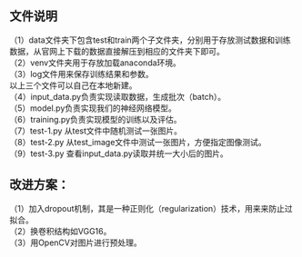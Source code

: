 ## 文件说明
（1）data文件夹下包含test和train两个子文件夹，分别用于存放测试数据和训练数据，从官网上下载的数据直接解压到相应的文件夹下即可。  
（2）venv文件夹用于存放加载anaconda环境。  
（3）log文件用来保存训练结果和参数。  
 以上三个文件可以自己在本地新建。  
（4）input_data.py负责实现读取数据，生成批次（batch）。  
（5）model.py负责实现我们的神经网络模型。   
（6）training.py负责实现模型的训练以及评估。  
（7）test-1.py 从test文件中随机测试一张图片。  
（8）test-2.py 从test_image文件中测试一张图片，方便指定图像测试。  
（9）test-3.py 查看input_data.py读取并统一大小后的图片。  

## 改进方案：
（1）加入dropout机制，其是一种正则化（regularization）技术，用来来防止过拟合。  
（2）换卷积结构如VGG16。  
（3）用OpenCV对图片进行预处理。  

